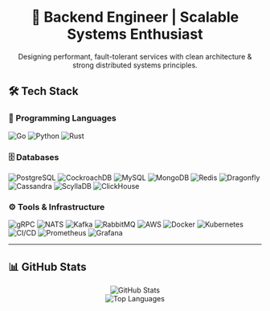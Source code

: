 <div align="center">
  <h1>🚀 Backend Engineer | Scalable Systems Enthusiast</h1>
  <p>Designing performant, fault-tolerant services with clean architecture & strong distributed systems principles.</p>
</div>

## 🛠️ Tech Stack

### 🧠 Programming Languages
![Go](https://img.shields.io/badge/Go-%2300ADD8.svg?style=for-the-badge&logo=go&logoColor=white)
![Python](https://img.shields.io/badge/Python-%233776AB.svg?style=for-the-badge&logo=python&logoColor=white)
![Rust](https://img.shields.io/badge/Rust-%23000000.svg?style=for-the-badge&logo=rust&logoColor=white)

### 🗄️ Databases
![PostgreSQL](https://img.shields.io/badge/PostgreSQL-%234169E1.svg?style=for-the-badge&logo=postgresql&logoColor=white)
![CockroachDB](https://img.shields.io/badge/CockroachDB-%2387CF3E.svg?style=for-the-badge&logo=cockroachlabs&logoColor=white)
![MySQL](https://img.shields.io/badge/MySQL-%234479A1.svg?style=for-the-badge&logo=mysql&logoColor=white)
![MongoDB](https://img.shields.io/badge/MongoDB-%2347A248.svg?style=for-the-badge&logo=mongodb&logoColor=white)
![Redis](https://img.shields.io/badge/Redis-%23DC382D.svg?style=for-the-badge&logo=redis&logoColor=white)
![Dragonfly](https://img.shields.io/badge/Dragonfly-%23C72E49.svg?style=for-the-badge&logo=minio&logoColor=white)
![Cassandra](https://img.shields.io/badge/Cassandra-%231287B1.svg?style=for-the-badge&logo=apache-cassandra&logoColor=white)
![ScyllaDB](https://img.shields.io/badge/ScyllaDB-%23557DBF.svg?style=for-the-badge&logo=data&logoColor=white)
![ClickHouse](https://img.shields.io/badge/ClickHouse-%23FFCC01.svg?style=for-the-badge&logo=clickhouse&logoColor=black)

### ⚙️ Tools & Infrastructure
![gRPC](https://img.shields.io/badge/gRPC-%23244c5a.svg?style=for-the-badge&logo=grpc&logoColor=white)
![NATS](https://img.shields.io/badge/NATS-%23007ACC.svg?style=for-the-badge&logo=data&logoColor=white)
![Kafka](https://img.shields.io/badge/Kafka-%23231F20.svg?style=for-the-badge&logo=apache-kafka&logoColor=white)
![RabbitMQ](https://img.shields.io/badge/RabbitMQ-%23FF6600.svg?style=for-the-badge&logo=rabbitmq&logoColor=white)
![AWS](https://img.shields.io/badge/AWS-%23FF9900.svg?style=for-the-badge&logo=amazon-aws&logoColor=white)
![Docker](https://img.shields.io/badge/Docker-%232496ED.svg?style=for-the-badge&logo=docker&logoColor=white)
![Kubernetes](https://img.shields.io/badge/Kubernetes-%23326CE5.svg?style=for-the-badge&logo=kubernetes&logoColor=white)
![CI/CD](https://img.shields.io/badge/CI%2FCD-%23007ACC.svg?style=for-the-badge&logo=github-actions&logoColor=white)
![Prometheus](https://img.shields.io/badge/Prometheus-%23E6522C.svg?style=for-the-badge&logo=prometheus&logoColor=white)
![Grafana](https://img.shields.io/badge/Grafana-%23F46800.svg?style=for-the-badge&logo=grafana&logoColor=white)

---

## 📊 GitHub Stats

<p align="center">
  <img src="https://github-readme-stats.vercel.app/api?username=nordew&show_icons=true&theme=radical" alt="GitHub Stats" />
  <br />
  <img src="https://github-readme-stats.vercel.app/api/top-langs/?username=nordew&layout=compact&theme=radical" alt="Top Languages" />
</p>
